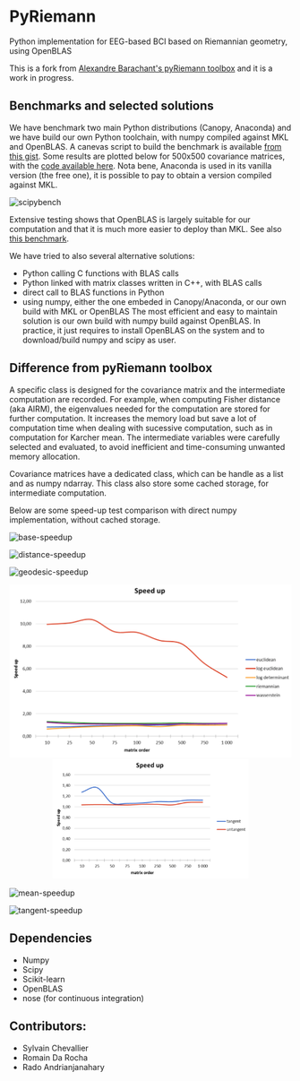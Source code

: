 # PyRiemann

Python implementation for EEG-based BCI based on Riemannian geometry, using OpenBLAS

This is a fork from [Alexandre Barachant's pyRiemann toolbox](https://github.com/alexandrebarachant/pyRiemann) and it is a work in progress.

## Benchmarks and selected solutions

We have benchmark two main Python distributions (Canopy, Anaconda) and we have build our own Python toolchain, with numpy compiled against MKL and OpenBLAS.
A canevas script to build the benchmark is available [from this gist](https://gist.github.com/sylvchev/87e42c8fe761a5279213). Some results are plotted below for 500x500 covariance matrices, with the [code available here](https://gist.github.com/sylvchev/97682447313a1d16f642). Nota bene, Anaconda is used in its vanilla version (the free one), it is possible to pay to obtain a version compiled against MKL.

![scipybench](https://github.com/sylvchev/PyRiemannEigen/raw/master/img/scipybench.png)

Extensive testing shows that OpenBLAS is largely suitable for our computation and that it is much more easier to deploy than MKL. See also [this benchmark](http://stackoverflow.com/questions/7596612/benchmarking-python-vs-c-using-blas-and-numpy).

We have tried to also several alternative solutions:
* Python calling C functions with BLAS calls
* Python linked with matrix classes written in C++, with BLAS calls
* direct call to BLAS functions in Python
* using numpy, either the one embeded in Canopy/Anaconda, or our own build with MKL or OpenBLAS
The most efficient and easy to maintain solution is our own build with numpy build against OpenBLAS. In practice, it just requires to install OpenBLAS on the system and to download/build numpy and scipy as user.

## Difference from pyRiemann toolbox

A specific class is designed for the covariance matrix and the intermediate computation are recorded. For example, when computing Fisher distance (aka AIRM), the eigenvalues needed for the computation are stored for further computation. It increases the memory load but save a lot of computation time when dealing with sucessive computation, such as in computation for Karcher mean. The intermediate variables were carefully selected and evaluated, to avoid inefficient and time-consuming unwanted memory allocation.

Covariance matrices have a dedicated class, which can be handle as a list and as numpy ndarray. This class also store some cached storage, for intermediate computation.

Below are some speed-up test comparison with direct numpy implementation, without cached storage.

![base-speedup](https://github.com/sylvchev/PyRiemannEigen/raw/master/img/base-speedup.png)

![distance-speedup](https://github.com/sylvchev/PyRiemannEigen/raw/master/img/distance-speedup.png)

![geodesic-speedup](https://github.com/sylvchev/PyRiemannEigen/raw/master/img/geodesic-speedup.png)

<p align="center">
  <img src="img/mean-speedup.png" width="700"/>
  
  <img src="img/tangent-speedup.png" width="350"/>
</p>

![mean-speedup](https://github.com/sylvchev/PyRiemannEigen/raw/master/img/mean-speedup.png)

![tangent-speedup](https://github.com/sylvchev/PyRiemannEigen/raw/master/img/tangent-speedup.png)

## Dependencies

- Numpy
- Scipy
- Scikit-learn
- OpenBLAS
- nose (for continuous integration)

## Contributors:

- Sylvain Chevallier
- Romain Da Rocha
- Rado Andrianjanahary
